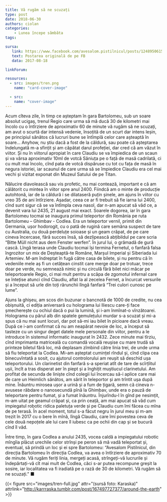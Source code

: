 ```yaml
---
title: Vă rugăm să ne scuzați
type: post
date: 2018-06-30
authors: ciolan
categories:
    - Lunea începe sâmbăta
tags:

sursa:
   link: https://www.facebook.com/avesalom.pistilnicul/posts/1248950615216725
   text: Postarea originală de pe FB
   data: 2017-08-18

linkForum:

resources:
  - src: images/tren.png
    name: "card-cover-image"

  - src:
    name: "cover-image"
---
```


Acum cîteva zile, în timp ce așteptam în gara Bartolomeu, sub un soare absolut ucigaș, trenul Regio care urma să mă ducă 30 de kilometri mai încolo cu o întîrziere de aproximativ 60 de minute vă rugăm să ne scuzați, am avut o scurtă dar intensă vedenie, însoțită de un scurt dar intens leșin, pe principiul sănătos că lucruri bune se întîmplă celor care așteaptă în soare... Anyhow, nu știu dacă a fost de la căldură, sau poate că așteptarea îndelungată m-a sfințit și am căpătat darul profeției, dar cred că am văzut în viitor. Și nu în viitorul apropiat în care Claudiu se va împiedica de un scaun și va vărsa aproximativ 10ml de votcă Săniuța pe o față de masă cadrilată, ci cu mult mai încolo, cînd pata de votcă dispăruse cu tot cu fața de masă în negura istoriei, iar scaunul de care urma să se împiedice Claudiu era cel mai vechi și vizitat exponat din Muzeul Satului de pe Titan.

Nălucire diavolească sau vis profetic, nu mai contează, important e că am călătorit cu mintea în viitor spre anul 2400. Fiindcă am o minte de producție autohtonă, iar de la căldură i se dilataseră puțin șinele, am ajuns în viitor cu vreo 35 de ani întîrziere. Așadar, ceea ce ar fi trebuit să fie iarna lui 2400, cînd sunt sigur că se va întîmpla ceva nasol, dar n-am apucat să văd ce, a devenit vara lui 2435, 21 august mai exact. Soarele dogorea, iar în gara Bartolomeu tocmai se inaugura primul teleportor din România pe ruta Bartolomeu – Ghimbav - Codlea. Era un teleportor vernil, primit din Germania, ușor hodorogit, cu o pată de rugină care semăna suspect de tare cu Australia, cu două perdeluțe soioase și un geam crăpat, de pe care cineva încercase, fără succes însă, să dezlipească abțibildul pe care scria “Bitte Müll nicht aus dem Fenster werfen”. În jurul lui, o grămadă de gură cască. Lîngă terasa unde Claudiu tocmai își termina Fernetul, o fanfară falsa îngrozitor un mix de Deșteaptă-te Române, Marșul Imperial și Siberiada lui Artemiev. M-am îndreptat în fugă către casa de bilete, și nu pentru că în vedeniile mele aș fi un cetățean cinstit care merge doar pe trotuar, trece doar pe verde, nu semnează nimic și nu circulă fără bilet nici măcar pe teleportoarele Regio, ci mai mult pentru a scăpa de zgomotul infernal care se întețise atunci cînd Claudiu, aflat la al zecelea Fernet, a încurcat versurile și a început să urle din toți rărunchii lîngă fanfară “Trei culori cunosc pe lume”.

Ajuns la ghișeu, am scos din buzunar o bancnotă de 1000 de credite, nu cea obișnuită, ci ediția aniversară cu holograma lui Iliescu care-ți face șmecherește cu ochiul dacă o pui la lumină, și i-am înmînat-o vînzătoarei. Holograma cu părul alb din spatele gemulețului murdar s-a scuzat și mi-a spus că nu mai sunt locuri, dar pot să-mi iau bilet în picioare dacă vreau. După ce i-am confirmat că nu am neapărat nevoie de loc, a început să tasteze cu un singur deget datele mele personale din viitor, pentru a le introduce în sistemul informatic inaugurat în 2432. Zece minute mai tîrziu, cînd imprimanta matriceală cu comandă vocală reușise cu mare trudă să printeze biletul fără loc, mă deplasam zîmbind către linia trei, de unde urma să fiu teleportat la Codlea. Mi-am așteptat cumințel rîndul și, cînd clipa cea binecuvîntată a sosit, cu ajutorul controlorului am reușit să deschid ușa teleportorului. Un clarinetist din fanfară s-a speriat atît de tare de scîrțîitul ușii, încît a tras disperat aer în piept și a înghițit muștiucul clarinetului. Am profitat de secunda de liniște cînd colegii lui încercau să-i aplice care mai de care un Heimlich sănătos, am sărit în teleportor și am trîntit ușa după mine. Înăuntru mirosea ușor a urină și a fum de țigară, semn că cineva n-avusese răbdare o nanosecundă pînă la Ghimbav, unde era o pauză de teleportare pentru fumat, și a fumat înăuntru. Înjurîndu-l în gînd pe nesimțit, m-am uitat pe geamul crăpat și, ca prin ceață, am mai apucat să văd cum impiegatul robotic ridica paletuța verde și pe Claudiu cum îmi făcea cu mîna de pe terasă. În acel moment, totul s-a făcut negru în jurul meu și m-am trezit în 2017 cu o bere în mînă, lîngă Claudiu, care îmi povestea ceva de cele două nepoțele ale lui care îl iubesc ca pe ochii din cap și se bucură cînd îl văd.

Între timp, în gara Codlea a anului 2435, vocea caldă a impiegatului robotic mîngîia plăcut urechile celor strînși pe peron să mă vadă teleportat și, eventual, să prindă un loc și ei spre Bartolomeu: “Avesalom Pistilnicul, din direcția Bartolomeu în direcția Codlea, va avea o întîrziere de aproximativ 70 de minute. Vă rugăm feriți linia, mergeți acasă, strîngeți-vă lucrurile și îndepărtați-vă cît mai mult de Codlea, căci s-ar putea recompune greșit la sosire, iar localitatea va fi iradiată pe o rază de 30 de kilometri. Vă rugăm să ne scuzați.” ■

{{< figure  src="images/tren-full.jpg" attr="(sursă foto: Karaska)" attrlink="http://karrraska.tumblr.com/post/167497727377/around-the-earth" >}}
